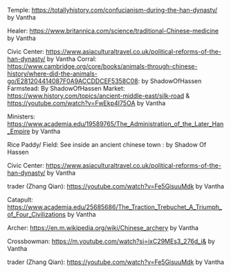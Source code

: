 
Temple: https://totallyhistory.com/confucianism-during-the-han-dynasty/ by Vantha

Healer: https://www.britannica.com/science/traditional-Chinese-medicine by Vantha

Civic Center: https://www.asiaculturaltravel.co.uk/political-reforms-of-the-han-dynasty/ by Vantha
Corral: https://www.cambridge.org/core/books/animals-through-chinese-history/where-did-the-animals-go/E281204414087F0A9ACCDDCEF5358C08: by ShadowOfHassen
Farmstead: By ShadowOfHassen
Market: https://www.history.com/topics/ancient-middle-east/silk-road & https://youtube.com/watch?v=FwEkp4I75OA by Vantha

Ministers: https://www.academia.edu/19589765/The_Administration_of_the_Later_Han_Empire by Vantha

Rice Paddy/ Field: See inside an ancient chinese town : by Shadow Of Hassen

Civic Center: https://www.asiaculturaltravel.co.uk/political-reforms-of-the-han-dynasty/ by Vantha

trader (Zhang Qian): https://youtube.com/watch?v=Fe5GisuuMdk by Vantha

Catapult: https://www.academia.edu/25685686/The_Traction_Trebuchet_A_Triumph_of_Four_Civilizations by Vantha


Archer: https://en.m.wikipedia.org/wiki/Chinese_archery by Vantha

Crossbowman: https://m.youtube.com/watch?si=ixC29MEs3_276d_i& by Vantha


trader (Zhang Qian): https://youtube.com/watch?v=Fe5GisuuMdk by Vantha

